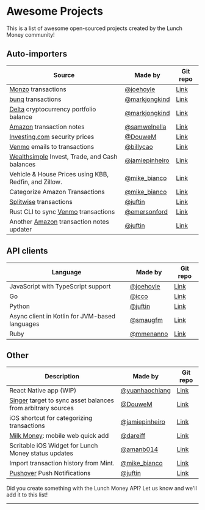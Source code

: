 # Awesome Projects

This is a list of awesome open-sourced projects created by the Lunch Money community!

## Auto-importers

| Source                                                                    | Made by                                             | Git repo                                                                           |
| ------------------------------------------------------------------------- | --------------------------------------------------- | ---------------------------------------------------------------------------------- |
| [Monzo](https://monzo.com) transactions                                   | [@joehoyle](https://twitter.com/joe_hoyle)          | [Link](https://github.com/joehoyle/monzo-to-lunch-money)                           |
| [bunq](https://www.bunq.com/) transactions                                | [@markjongkind](https://twitter.com/markjongkind)   | [Link](https://github.com/markjongkind/bunq-to-lunchmoney)                         |
| [Delta](https://www.delta.exchange) cryptocurrency portfolio balance      | [@markjongkind](https://twitter.com/markjongkind)   | [Link](https://github.com/markjongkind/delta-to-lunchmoney)                        |
| [Amazon](https://amazon.com) transaction notes                            | [@samwelnella](https://github.com/samwelnella)      | [Link](https://github.com/samwelnella/amazon-transactions-to-lunchmoney)           |
| [Investing.com](https://investing.com) security prices                    | [@DouweM](https://twitter.com/DouweM)               | [Link](https://gitlab.com/DouweM/investing-to-lunch-money)                         |
| [Venmo](https://venmo.com) emails to transactions                         | [@billycao](https://github.com/billycao)            | [Link](https://github.com/billycao/venmo-to-lunch-money)                           |
| [Wealthsimple](https://wealthsimple.com) Invest, Trade, and Cash balances | [@jamiepinheiro](https://twitter.com/jamiepinheiro) | [Link](https://github.com/jamiepinheiro/lunch_money_wealthsimple_bridge)           |
| Vehicle & House Prices using KBB, Redfin, and Zillow.                     | [@mike_bianco](https://twitter.com/mike_bianco)     | [Link](https://github.com/iloveitaly/lunchmoney-assets)                            |
| Categorize Amazon Transactions                                            | [@mike_bianco](https://twitter.com/mike_bianco)     | [Link](https://github.com/iloveitaly/lunchmoney-amazon)                            |
| [Splitwise](https://www.splitwise.com) transactions                       | [@juftin](https://github.com/juftin)                | [Link](https://github.com/juftin/lunchable-splitlunch)                             |
| Rust CLI to sync [Venmo](https://venmo.com) transactions                  | [@emersonford](https://github.com/emersonford)      | [Link](https://github.com/emersonford/lunchmoney-venmo-syncer)                     |
| Another [Amazon](https://amazon.com) transaction notes updater            | [@juftin](https://github.com/juftin)                | [Link](https://github.com/juftin/lunchable-primelunch)                             |

## API clients

| Language                                       | Made by                                    | Git repo                                              |
| ---------------------------------------------- | ------------------------------------------ | ----------------------------------------------------- |
| JavaScript with TypeScript support             | [@joehoyle](https://twitter.com/joe_hoyle) | [Link](https://github.com/lunch-money/lunch-money-js) |
| Go                                             | [@icco](https://twitter.com/icco)          | [Link](https://github.com/icco/lunchmoney)            |
| Python                                         | [@juftin](https://github.com/juftin)       | [Link](https://github.com/juftin/lunchable)           |
| Async client in Kotlin for JVM-based languages | [@smaugfm](https://github.com/smaugfm)     | [Link](https://github.com/smaugfm/lunchmoney)         |
| Ruby                                           | [@mmenanno](https://github.com/mmenanno)   | [Link](https://github.com/mmenanno/lunchmoney)        |

## Other

| Description                                                                     | Made by                                             | Git repo                                                                             |
| ------------------------------------------------------------------------------- | --------------------------------------------------- | ------------------------------------------------------------------------------------ |
| React Native app (WIP)                                                          | [@yuanhaochiang](https://twitter.com/yuanhaochiang) | [Link](https://github.com/yuanworks/bento-money)                                     |
| [Singer](http://singer.io) target to sync asset balances from arbitrary sources | [@DouweM](https://twitter.com/DouweM)               | [Link](https://gitlab.com/DouweM/target-lunch-money)                                 |
| iOS shortcut for categorizing transactions                                      | [@jamiepinheiro](https://twitter.com/jamiepinheiro) | [Link](https://github.com/jamiepinheiro/lunch_money_categorize_transaction_shortcut) |
| [Milk Money](https://milkmoney.club/): mobile web quick add                     | [@dareiff](https://github.com/dareiff)              | [Link](https://github.com/dareiff/quick-add)                                         |
| Scritable iOS Widget for Lunch Money status updates                             | [@amanb014](https://github.com/amanb014)            | [Link](https://github.com/amanb014/lunch-money-widget)                               |
| Import transaction history from Mint.                                           | [@mike_bianco](https://twitter.com/mike_bianco)     | [Link](https://github.com/iloveitaly/mint-lunchmoney)                                |
| [Pushover](https://pushover.net) Push Notifications                             | [@juftin](https://github.com/juftin)                | [Link](https://github.com/juftin/lunchable-pushlunch)                                |

<aside class="notice">
Did you create something with the Lunch Money API? Let us know and we'll add it to this list!
</aside>

---
